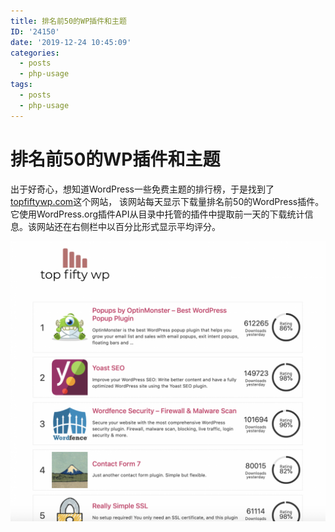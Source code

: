 ```yaml
---
title: 排名前50的WP插件和主题
ID: '24150'
date: '2019-12-24 10:45:09'
categories:
  - posts
  - php-usage
tags:
  - posts
  - php-usage
---
```


# 排名前50的WP插件和主题

出于好奇心，想知道WordPress一些免费主题的排行榜，于是找到了[topfiftywp.com](https://topfiftywp.com/)这个网站， 该网站每天显示下载量排名前50的WordPress插件。它使用WordPress.org插件API从目录中托管的插件中提取前一天的下载统计信息。该网站还在右侧栏中以百分比形式显示平均评分。

![](./images/Screen-Shot-2019-08-27-at-10.33.41-AM.png)
 
 
 
